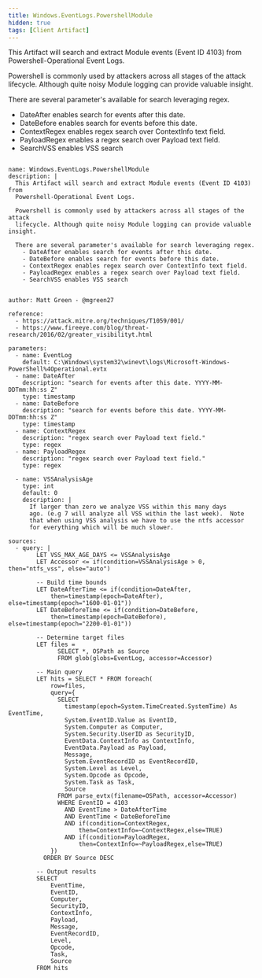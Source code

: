 ```yaml
---
title: Windows.EventLogs.PowershellModule
hidden: true
tags: [Client Artifact]
---
```


This Artifact will search and extract Module events (Event ID 4103) from
Powershell-Operational Event Logs.

Powershell is commonly used by attackers across all stages of the attack
lifecycle. Although quite noisy Module logging can provide valuable insight.

There are several parameter's available for search leveraging regex.
  - DateAfter enables search for events after this date.
  - DateBefore enables search for events before this date.
  - ContextRegex enables regex search over ContextInfo text field.
  - PayloadRegex enables a regex search over Payload text field.
  - SearchVSS enables VSS search


<pre><code class="language-yaml">
name: Windows.EventLogs.PowershellModule
description: |
  This Artifact will search and extract Module events (Event ID 4103) from
  Powershell-Operational Event Logs.

  Powershell is commonly used by attackers across all stages of the attack
  lifecycle. Although quite noisy Module logging can provide valuable insight.

  There are several parameter's available for search leveraging regex.
    - DateAfter enables search for events after this date.
    - DateBefore enables search for events before this date.
    - ContextRegex enables regex search over ContextInfo text field.
    - PayloadRegex enables a regex search over Payload text field.
    - SearchVSS enables VSS search


author: Matt Green - @mgreen27

reference:
  - https://attack.mitre.org/techniques/T1059/001/
  - https://www.fireeye.com/blog/threat-research/2016/02/greater_visibilityt.html

parameters:
  - name: EventLog
    default: C:\Windows\system32\winevt\logs\Microsoft-Windows-PowerShell%4Operational.evtx
  - name: DateAfter
    description: "search for events after this date. YYYY-MM-DDTmm:hh:ss Z"
    type: timestamp
  - name: DateBefore
    description: "search for events before this date. YYYY-MM-DDTmm:hh:ss Z"
    type: timestamp
  - name: ContextRegex
    description: "regex search over Payload text field."
    type: regex
  - name: PayloadRegex
    description: "regex search over Payload text field."
    type: regex

  - name: VSSAnalysisAge
    type: int
    default: 0
    description: |
      If larger than zero we analyze VSS within this many days
      ago. (e.g 7 will analyze all VSS within the last week).  Note
      that when using VSS analysis we have to use the ntfs accessor
      for everything which will be much slower.

sources:
  - query: |
        LET VSS_MAX_AGE_DAYS &lt;= VSSAnalysisAge
        LET Accessor &lt;= if(condition=VSSAnalysisAge &gt; 0, then="ntfs_vss", else="auto")

        -- Build time bounds
        LET DateAfterTime &lt;= if(condition=DateAfter,
            then=timestamp(epoch=DateAfter), else=timestamp(epoch="1600-01-01"))
        LET DateBeforeTime &lt;= if(condition=DateBefore,
            then=timestamp(epoch=DateBefore), else=timestamp(epoch="2200-01-01"))

        -- Determine target files
        LET files =
              SELECT *, OSPath as Source
              FROM glob(globs=EventLog, accessor=Accessor)

        -- Main query
        LET hits = SELECT * FROM foreach(
            row=files,
            query={
              SELECT
                timestamp(epoch=System.TimeCreated.SystemTime) As EventTime,
                System.EventID.Value as EventID,
                System.Computer as Computer,
                System.Security.UserID as SecurityID,
                EventData.ContextInfo as ContextInfo,
                EventData.Payload as Payload,
                Message,
                System.EventRecordID as EventRecordID,
                System.Level as Level,
                System.Opcode as Opcode,
                System.Task as Task,
                Source
              FROM parse_evtx(filename=OSPath, accessor=Accessor)
              WHERE EventID = 4103
                AND EventTime &gt; DateAfterTime
                AND EventTime &lt; DateBeforeTime
                AND if(condition=ContextRegex,
                    then=ContextInfo=~ContextRegex,else=TRUE)
                AND if(condition=PayloadRegex,
                    then=ContextInfo=~PayloadRegex,else=TRUE)
            })
          ORDER BY Source DESC

        -- Output results
        SELECT
            EventTime,
            EventID,
            Computer,
            SecurityID,
            ContextInfo,
            Payload,
            Message,
            EventRecordID,
            Level,
            Opcode,
            Task,
            Source
        FROM hits

</code></pre>

